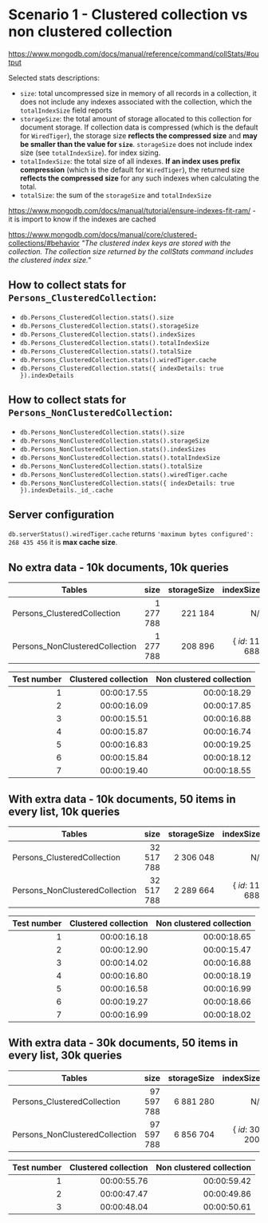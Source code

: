 # Scenario 1 - Clustered collection vs non clustered collection

https://www.mongodb.com/docs/manual/reference/command/collStats/#output

Selected stats descriptions:

* `size`: total uncompressed size in memory of all records in a collection, it does not include any indexes associated with the collection, which the 
`totalIndexSize` field reports
* `storageSize`: the total amount of storage allocated to this collection for document storage. If collection data is compressed (which is the default for `WiredTiger`), the storage size **reflects the compressed size** and **may be smaller than the value for `size`**. `storageSize`
 does not include index size (see `totalIndexSize`).
 for index sizing.
* `totalIndexSize`: the total size of all indexes. **If an index uses prefix compression** (which is the default for `WiredTiger`), the returned size **reflects the compressed size** for any such indexes when calculating the total.
* `totalSize`: the sum of the `storageSize` and `totalIndexSize`


https://www.mongodb.com/docs/manual/tutorial/ensure-indexes-fit-ram/ - it is import to know if the indexes are cached

https://www.mongodb.com/docs/manual/core/clustered-collections/#behavior
*"The clustered index keys are stored with the collection. The collection size returned by the collStats command includes the clustered index size."*

## How to collect stats for `Persons_ClusteredCollection`:

* `db.Persons_ClusteredCollection.stats().size`
* `db.Persons_ClusteredCollection.stats().storageSize`
* `db.Persons_ClusteredCollection.stats().indexSizes`
* `db.Persons_ClusteredCollection.stats().totalIndexSize`
* `db.Persons_ClusteredCollection.stats().totalSize`
* `db.Persons_ClusteredCollection.stats().wiredTiger.cache`
* `db.Persons_ClusteredCollection.stats({ indexDetails: true }).indexDetails`

## How to collect stats for `Persons_NonClusteredCollection`:

* `db.Persons_NonClusteredCollection.stats().size`
* `db.Persons_NonClusteredCollection.stats().storageSize`
* `db.Persons_NonClusteredCollection.stats().indexSizes`
* `db.Persons_NonClusteredCollection.stats().totalIndexSize`
* `db.Persons_NonClusteredCollection.stats().totalSize`
* `db.Persons_NonClusteredCollection.stats().wiredTiger.cache`
* `db.Persons_NonClusteredCollection.stats({ indexDetails: true }).indexDetails._id_.cache`

## Server configuration

`db.serverStatus().wiredTiger.cache` returns `'maximum bytes configured': 268 435 456` it is **max cache size**.

## No extra data - 10k documents, 10k queries

| Tables                          |      size      |  storageSize | indexSizes        |totalIndexSize | totalSize | wiredTiger.cache                           | indexDetails._id_.cache                     |
|---------------------------------|---------------:|-------------:|------------------:|--------------:|-----------|-------------------------------------------:|--------------------------------------------:|
| Persons_ClusteredCollection     |  1 277 788     | 221 184      |           N/A     |             0 | 221 184   |'bytes currently in the cache': 2 503 302   |  N/A                                        |       
| Persons_NonClusteredCollection  |  1 277 788     | 208 896      | { _id_: 114 688 } |  114 688      | 323 584   |'bytes currently in the cache': 2 384 911   | 'bytes currently in the cache': 1 131 452   |


|Test number|Clustered collection|Non clustered collection|
|----------:|-------------------:|-----------------------:|
|1          |00:00:17.55         |00:00:18.29             |
|2          |00:00:16.09         |00:00:17.85             |
|3          |00:00:15.51         |00:00:16.88             |
|4          |00:00:15.87         |00:00:16.74             |
|5          |00:00:16.83         |00:00:19.25             |
|6          |00:00:15.84         |00:00:18.12             |
|7          |00:00:19.40         |00:00:18.55             |


## With extra data - 10k documents, 50 items in every list, 10k queries

| Tables                          |      size      |  storageSize | indexSizes        |totalIndexSize | totalSize   | wiredTiger.cache                            | indexDetails._id_.cache                     |
|---------------------------------|---------------:|-------------:|------------------:|--------------:|-------------|--------------------------------------------:|--------------------------------------------:|
| Persons_ClusteredCollection     | 32 517 788     | 2 306 048    |           N/A     |             0 | 2 306 048   |'bytes currently in the cache': 35 454 915   |  N/A                                        |       
| Persons_NonClusteredCollection  | 32 517 788     | 2 289 664    | { _id_: 114 688 } |  114 688      | 2 404 352   |'bytes currently in the cache': 35 430 435   | 'bytes currently in the cache': 270 598     |


|Test number|Clustered collection|Non clustered collection|
|----------:|-------------------:|-----------------------:|
|1          |00:00:16.18         |00:00:18.65             |
|2          |00:00:12.90         |00:00:15.47             |
|3          |00:00:14.02         |00:00:16.88             |
|4          |00:00:16.80         |00:00:18.19             |
|5          |00:00:16.58         |00:00:16.99             |
|6          |00:00:19.27         |00:00:18.66             |
|7          |00:00:16.99         |00:00:18.02             |


## With extra data - 30k documents, 50 items in every list, 30k queries

| Tables                          |      size      |  storageSize | indexSizes        |totalIndexSize | totalSize   | wiredTiger.cache                            | indexDetails._id_.cache                     |
|---------------------------------|---------------:|-------------:|------------------:|--------------:|-------------|--------------------------------------------:|--------------------------------------------:|
| Persons_ClusteredCollection     | 97 597 788     | 6 881 280    |           N/A     |             0 | 6 881 280   |'bytes currently in the cache': 106 410 861  |  N/A                                        |       
| Persons_NonClusteredCollection  | 97 597 788     | 6 856 704    | { _id_: 307 200 } |  307 200      | 71 63 904   |'bytes currently in the cache': 106 067 989  | 'bytes currently in the cache': 826 251     |


|Test number|Clustered collection|Non clustered collection|
|----------:|-------------------:|-----------------------:|
|1          |00:00:55.76         |00:00:59.42             |
|2          |00:00:47.47         |00:00:49.86             |
|3          |00:00:48.04         |00:00:50.61             |